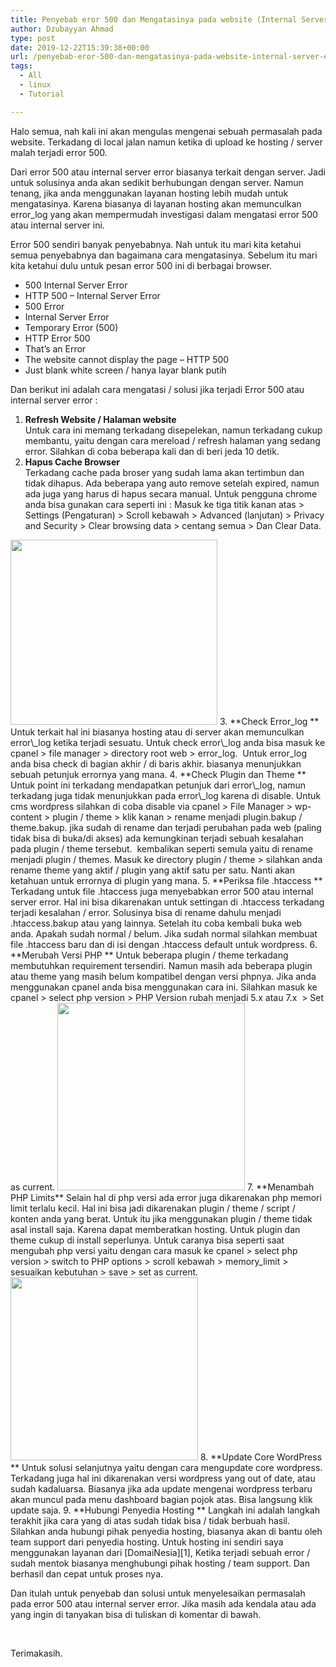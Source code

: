 ```yaml
---
title: Penyebab eror 500 dan Mengatasinya pada website (Internal Server Error)
author: Dzubayyan Ahmad
type: post
date: 2019-12-22T15:39:38+00:00
url: /penyebab-eror-500-dan-mengatasinya-pada-website-internal-server-error.aspx
tags:
  - All
  - linux
  - Tutorial

---
```

Halo semua, nah kali ini akan mengulas mengenai sebuah permasalah pada website. Terkadang di local jalan namun ketika di upload ke hosting / server malah terjadi error 500.

Dari error 500 atau internal server error biasanya terkait dengan server. Jadi untuk solusinya anda akan sedikit berhubungan dengan server. Namun tenang, jika anda menggunakan layanan hosting lebih mudah untuk mengatasinya. Karena biasanya di layanan hosting akan memunculkan error_log yang akan mempermudah investigasi dalam mengatasi error 500 atau internal server ini.

Error 500 sendiri banyak penyebabnya. Nah untuk itu mari kita ketahui semua penyebabnya dan bagaimana cara mengatasinya. Sebelum itu mari kita ketahui dulu untuk pesan error 500 ini di berbagai browser.

  * 500 Internal Server Error
  * HTTP 500 &#8211; Internal Server Error
  * 500 Error
  * Internal Server Error
  * Temporary Error (500)
  * HTTP Error 500
  * That&#8217;s an Error
  * The website cannot display the page &#8211; HTTP 500
  * Just blank white screen / hanya layar blank putih

Dan berikut ini adalah cara mengatasi / solusi jika terjadi Error 500 atau internal server error :

  1. **Refresh Website / Halaman website**  
    Untuk cara ini memang terkadang disepelekan, namun terkadang cukup membantu, yaitu dengan cara mereload / refresh halaman yang sedang error. Silahkan di coba beberapa kali dan di beri jeda 10 detik.
  2. **Hapus Cache Browser**  
    Terkadang cache pada broser yang sudah lama akan tertimbun dan tidak dihapus. Ada beberapa yang auto remove setelah expired, namun ada juga yang harus di hapus secara manual. Untuk pengguna chrome anda bisa gunakan cara seperti ini : Masuk ke tiga titik kanan atas > Settings (Pengaturan) > Scroll kebawah > Advanced (lanjutan) > Privacy and Security > Clear browsing data > centang semua > Dan Clear Data.  
<img loading="lazy" decoding="async" class="dz-image-21 aligncenter" src="https://tulisan.masdzub.com/wp-content/uploads/2019/12/image.png" alt="" alt="" alt="" width="331" height="296" /> 
  3. **Check Error_log  
** Untuk terkait hal ini biasanya hosting atau di server akan memunculkan error\_log ketika terjadi sesuatu. Untuk check error\_log anda bisa masuk ke cpanel > file manager > directory root web > error_log.   
    Untuk error_log anda bisa check di bagian akhir / di baris akhir. biasanya menunjukkan sebuah petunjuk errornya yang mana.
  4. **Check Plugin dan Theme  
** Untuk point ini terkadang mendapatkan petunjuk dari error\_log, namun terkadang juga tidak menunjukkan pada error\_log karena di disable. Untuk cms wordpress silahkan di coba disable via cpanel > File Manager > wp-content > plugin / theme > klik kanan > rename menjadi plugin.bakup / theme.bakup. jika sudah di rename dan terjadi perubahan pada web (paling tidak bisa di buka/di akses) ada kemungkinan terjadi sebuah kesalahan pada plugin / theme tersebut.  kembalikan seperti semula yaitu di rename menjadi plugin / themes. Masuk ke directory plugin / theme > silahkan anda rename theme yang aktif / plugin yang aktif satu per satu. Nanti akan ketahuan untuk errornya di plugin yang mana.
  5. **Periksa file .htaccess  
** Terkadang untuk file .htaccess juga menyebabkan error 500 atau internal server error. Hal ini bisa dikarenakan untuk settingan di .htaccess terkadang terjadi kesalahan / error. Solusinya bisa di rename dahulu menjadi .htaccess.bakup atau yang lainnya. Setelah itu coba kembali buka web anda. Apakah sudah normal / belum. Jika sudah normal silahkan membuat file .htaccess baru dan di isi dengan .htaccess default untuk wordpress.
  6. **Merubah Versi PHP  
** Untuk beberapa plugin / theme terkadang membutuhkan requirement tersendiri. Namun masih ada beberapa plugin atau theme yang masih belum kompatibel dengan versi phpnya. Jika anda menggunakan cpanel anda bisa menggunakan cara ini. Silahkan masuk ke cpanel > select php version > PHP Version rubah menjadi 5.x atau 7.x  > Set as current.  
<img loading="lazy" decoding="async" class="size-medium dz-image-23 aligncenter" src="https://tulisan.masdzub.com/wp-content/uploads/2019/12/select_php-300x300.png" alt="" alt="" alt="" width="300" height="300" /> 
  7. **Menambah PHP Limits**  
    Selain hal di php versi ada error juga dikarenakan php memori limit terlalu kecil. Hal ini bisa jadi dikarenakan plugin / theme / script / konten anda yang berat. Untuk itu jika menggunakan plugin / theme tidak asal install saja. Karena dapat memberatkan hosting. Untuk plugin dan theme cukup di install seperlunya. Untuk caranya bisa seperti saat mengubah php versi yaitu dengan cara masuk ke cpanel > select php version > switch to PHP options > scroll kebawah > memory_limit > sesuaikan kebutuhan > save > set as current.   
<img loading="lazy" decoding="async" class="size-medium dz-image-24 aligncenter" src="https://tulisan.masdzub.com/wp-content/uploads/2019/12/php_limit-300x293.png" alt="" alt="" alt="" width="300" height="293" /> 
  8. **Update Core WordPress   
** Untuk solusi selanjutnya yaitu dengan cara mengupdate core wordpress. Terkadang juga hal ini dikarenakan versi wordpress yang out of date, atau sudah kadaluarsa. Biasanya jika ada update mengenai wordpress terbaru akan muncul pada menu dashboard bagian pojok atas. Bisa langsung klik update saja.
  9. **Hubungi Penyedia Hosting  
** Langkah ini adalah langkah terakhit jika cara yang di atas sudah tidak bisa / tidak berbuah hasil. Silahkan anda hubungi pihak penyedia hosting, biasanya akan di bantu oleh team support dari penyedia hosting. Untuk hosting ini sendiri saya menggunakan layanan dari [DomaiNesia][1], Ketika terjadi sebuah error / sudah mentok biasanya menghubungi pihak hosting / team support. Dan berhasil dan cepat untuk proses nya. 

Dan itulah untuk penyebab dan solusi untuk menyelesaikan permasalah pada error 500 atau internal server error. Jika masih ada kendala atau ada yang ingin di tanyakan bisa di tuliskan di komentar di bawah.

&nbsp;

Terimakasih.

 [1]: https://domainesia.com